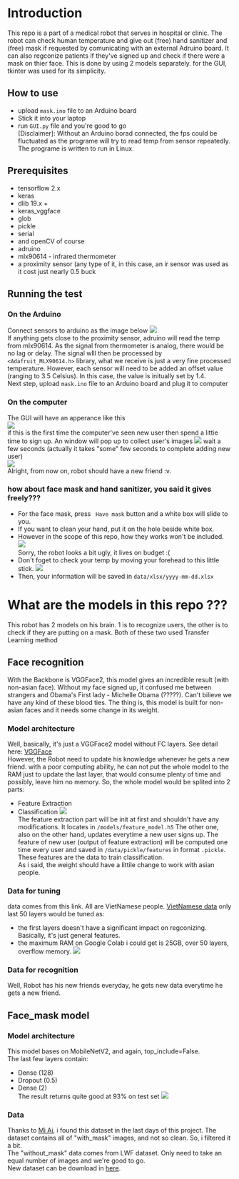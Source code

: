 # Introduction
 This repo is a part of a medical robot that serves in hospital or clinic. The robot can check human temperature and give out (free) hand sanitizer and (free) mask if requested by comunicating with an external Adruino board.
 It can also regconize patients if they've signed up and check if there were a mask on thier face. This is done by using 2 models separately. 
 for the GUI, tkinter was used for its simplicity.
 
 ## How to use 
 - upload ``` mask.ino ``` file to an Arduino board
 - Stick it into your laptop
 - run ```GUI.py``` file and you're good to go   
 [Disclaimer]: Without an Arduino borad connected, the fps could be fluctuated as the programe will try to read temp from sensor repeatedly.  
 The programe is written to run in Linux.
 
 ## Prerequisites
 
 - tensorflow 2.x
 - keras 
 - dlib 19.x +
 - keras_vggface
 - glob
 - pickle
 - serial
 - and openCV of course
 - adruino
 - mlx90614 - infrared thermometer
 - a proximity sensor (any type of it, in this case, an ir sensor was used as it cost just nearly 0.5 buck

## Running the test
### On the Arduino
Connect sensors to arduino as the image below
![](data/examples/diagram.jpg)  
If anything gets close to the proximity sensor, adruino will read the temp from mlx90614. As the signal from thermometer is analog, there would be no lag or delay. The signal wlll then be processed by ``` <Adafruit_MLX90614.h>``` library, what we receive is just a very fine processed temperature. However, each sensor will need to be added an offset value (ranging to 3.5 Celsius). In this case, the value is initually set by 1.4.  
Next step, upload ``` mask.ino ``` file to an Arduino board and plug it to computer
### On the computer
The GUI will have an apperance like this  
![](data/examples/init.png)  
if this is the first time the computer've seen new user then spend a littie time to sign up. An window will pop up to collect user's images
![](data/examples/sign_up.png) 
wait a few seconds (actually it takes "some" few seconds to complete adding new user)  
![](data/examples/done.png)  
Alright, from now on, robot should have a new friend :v.  
### how about face mask and hand sanitizer, you said it gives freely???
- For the face mask, press ``` Have mask``` button and a white box will slide to you.
- If you want to clean your hand, put it on the hole beside white box.
- However in the scope of this repo, how they works won't be included. 
![](data/examples/face_mask_2.jpeg)  
Sorry, the robot looks a bit ugly, it lives on budget :(
- Don't foget to check your temp by moving your forehead to this little stick.
![](data/examples/temp.jpg)
- Then, your information will be saved in ```data/xlsx/yyyy-mm-dd.xlsx```

# What are the models in this repo ???

This robot has 2 models on his brain. 1 is to recognize users, the other is to check if they are putting on a mask. Both of these two used Transfer Learning method
## Face recognition
With the Backbone is VGGFace2, this model gives an incredible result (with non-asian face). Without my face signed up, it confused me between strangers and Obama's First lady - Michelle Obama (?????). Can't bilieve we have any kind of these blood ties.
The thing is, this model is built for non-asian faces and it needs some change in its weight.
### Model architecture
Well, basically, it's just a VGGFace2 model without FC layers. See detail here: [VGGFace](https://www.researchgate.net/publication/318798243_Artificial_Intelligent_System_for_Automatic_Depression_Level_Analysis_through_Visual_and_Vocal_Expressions)  
However, the Robot need to update his knowledge whenever he gets a new friend. with a poor computing ability, he can not put the whole model to the RAM just to update the last layer, that would consume plenty of time and possibly, leave him no memory. So, the whole model would be splited into 2 parts: 
- Feature Extraction
- Classification
![](data/examples/Architecture.png)  
The feature extraction part will be init at first and shouldn't have any modifications. It locates in ```/models/feature_model.h5```
The other one, also on the other hand, updates everytime a new user signs up. The feature of new user (output of feature extraction) will be computed one time every user and saved in ```/data/pickle/features``` in format ```.pickle```. These features are the data to train classification.  
As i said, the weight should have a littile change to work with asian people.
### Data for tuning
data comes from this link. All are VietNamese people.
[VietNamese data](https://viblo.asia/p/vn-celeb-du-lieu-khuon-mat-nguoi-noi-tieng-viet-nam-va-bai-toan-face-recognition-Az45bG9VKxY)
only last 50 layers would be tuned as:
- the first layers doesn't have a significant impact on regconizing. Basically, it's just general features.
- the maximum RAM on Google Colab i could get is 25GB, over 50 layers, overflow memory.
![](fata/examples/loss.png)
### Data for recognition
Well, Robot has his new friends everyday, he gets new data everytime he gets a new friend.

## Face_mask model
### Model architecture
This model bases on MobileNetV2, and again, top_include=False.  
The last few layers contain:
- Dense (128)
- Dropout (0.5)
- Dense (2)  
The result returns quite good at 93% on test set
![](data/examples/loss_2.png)
### Data
Thanks to [Mì Ai](https://www.miai.vn/thu-vien-mi-ai/), i found this dataset in the last days of this project.
The dataset contains all of "with_mask" images, and not so clean. So, i filtered it a bit.  
The "without_mask" data comes from LWF dataset. Only need to take an equal number of images and we're good to go.  
New dataset can be download in [here](https://drive.google.com/drive/folders/1Kyju0sJ5jR9wdRYQTGI1nXdRhpr_FJUS?usp=sharing).


